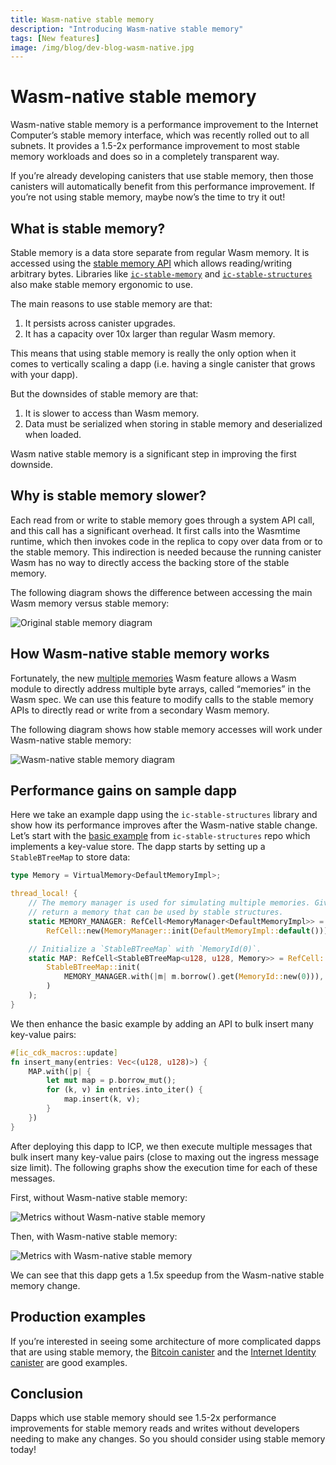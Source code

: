 ```yaml
---
title: Wasm-native stable memory
description: "Introducing Wasm-native stable memory"
tags: [New features]
image: /img/blog/dev-blog-wasm-native.jpg
---
```


# Wasm-native stable memory
Wasm-native stable memory is a performance improvement to the Internet Computer’s stable memory interface, which was recently rolled out to all subnets. It provides a 1.5-2x performance improvement to most stable memory workloads and does so in a completely transparent way.

If you’re already developing canisters that use stable memory, then those canisters will automatically benefit from this performance improvement. If you’re not using stable memory, maybe now’s the time to try it out!

## What is stable memory?

Stable memory is a data store separate from regular Wasm memory. It is accessed using the [stable memory API](/docs/current/references/ic-interface-spec#system-api-stable-memory) which allows reading/writing arbitrary bytes. Libraries like [`ic-stable-memory`](https://crates.io/crates/ic-stable-memory) and [`ic-stable-structures`](https://crates.io/crates/ic-stable-structures) also make stable memory ergonomic to use.

The main reasons to use stable memory are that:

1. It persists across canister upgrades.
1. It has a capacity over 10x larger than regular Wasm memory.

This means that using stable memory is really the only option when it comes to vertically scaling a dapp (i.e. having a single canister that grows with your dapp).

But the downsides of stable memory are that:

1. It is slower to access than Wasm memory.
2. Data must be serialized when storing in stable memory and deserialized when loaded.

Wasm native stable memory is a significant step in improving the first downside.

## Why is stable memory slower?

Each read from or write to stable memory goes through a system API call, and this call has a significant overhead. It first calls into the Wasmtime runtime, which then invokes code in the replica to copy over data from or to the stable memory. This indirection is needed because the running canister Wasm has no way to directly access the backing store of the stable memory.

The following diagram shows the difference between accessing the main Wasm memory versus stable memory:

![Original stable memory diagram](/img/blog/wasm-native-stable-memory-diagram-old.png)

## How Wasm-native stable memory works

Fortunately, the new [multiple memories](https://github.com/WebAssembly/multi-memory/blob/master/proposals/multi-memory/Overview.md) Wasm feature allows a Wasm module to directly address multiple byte arrays, called “memories” in the Wasm spec. We can use this feature to modify calls to the stable memory APIs to directly read or write from a secondary Wasm memory.

The following diagram shows how stable memory accesses will work under Wasm-native stable memory:

![Wasm-native stable memory diagram](/img/blog/wasm-native-stable-memory-diagram-new.png)

## Performance gains on sample dapp

Here we take an example dapp using the `ic-stable-structures` library and show how its performance improves after the Wasm-native stable change. Let’s start with the [basic example](https://github.com/dfinity/stable-structures/tree/main/examples/src/basic_example) from `ic-stable-structures` repo which implements a key-value store. The dapp starts by setting up a `StableBTreeMap` to store data:

```rust
type Memory = VirtualMemory<DefaultMemoryImpl>;

thread_local! {
    // The memory manager is used for simulating multiple memories. Given a `MemoryId` it can
    // return a memory that can be used by stable structures.
    static MEMORY_MANAGER: RefCell<MemoryManager<DefaultMemoryImpl>> =
        RefCell::new(MemoryManager::init(DefaultMemoryImpl::default()));

    // Initialize a `StableBTreeMap` with `MemoryId(0)`.
    static MAP: RefCell<StableBTreeMap<u128, u128, Memory>> = RefCell::new(
        StableBTreeMap::init(
            MEMORY_MANAGER.with(|m| m.borrow().get(MemoryId::new(0))),
        )
    );
}
```

We then enhance the basic example by adding an API to bulk insert many key-value pairs:

```rust
#[ic_cdk_macros::update]
fn insert_many(entries: Vec<(u128, u128)>) {
    MAP.with(|p| {
        let mut map = p.borrow_mut();
        for (k, v) in entries.into_iter() {
            map.insert(k, v);
        }
    })
}
```

After deploying this dapp to ICP, we then execute multiple messages that bulk insert many key-value pairs (close to maxing out the ingress message size limit). The following graphs show the execution time for each of these messages.

First, without Wasm-native stable memory:

![Metrics without Wasm-native stable memory](/img/blog/wasm-native-stable-memory-execution-metrics-no-wnsm.png)

Then, with Wasm-native stable memory:

![Metrics with Wasm-native stable memory](/img/blog/wasm-native-stable-memory-execution-metrics-wnsm.png)

We can see that this dapp gets a 1.5x speedup from the Wasm-native stable memory change.

## Production examples

If you’re interested in seeing some architecture of more complicated dapps that are using stable memory, the [Bitcoin canister](https://github.com/dfinity/bitcoin-canister) and the [Internet Identity canister](https://github.com/dfinity/internet-identity/tree/main/src/internet_identity) are good examples.

## Conclusion

Dapps which use stable memory should see 1.5-2x performance improvements for stable memory reads and writes without developers needing to make any changes. So you should consider using stable memory today!
